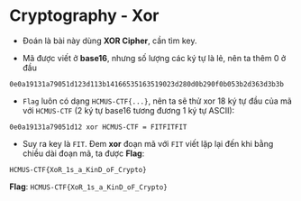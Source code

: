 # Cryptography - Xor

-   Đoán là bài này dùng **XOR Cipher**, cần tìm key.

-   Mã được viết ở **base16**, nhưng số lượng các ký tự là lẻ, nên ta thêm 0 ở đầu

```
0e0a19131a79051d123d113b14166535163519023d280d0b290f0b053b2d363d3b3b
```

-   `Flag` luôn có dạng `HCMUS-CTF{...}`, nên ta sẽ thử xor 18 ký tự đầu của mã với `HCMUS-CTF` (2 ký tự base16 tương đương 1 ký tự ASCII):

```
0e0a19131a79051d12 xor HCMUS-CTF = FITFITFIT
```

-   Suy ra key là `FIT`. Đem **xor** đoạn mã với `FIT` viết lặp lại đến khi bằng chiều dài đoạn mã, ta được **Flag**:

```
HCMUS-CTF{XoR_1s_a_KinD_oF_Crypto}
```

**Flag**: `HCMUS-CTF{XoR_1s_a_KinD_oF_Crypto}`
